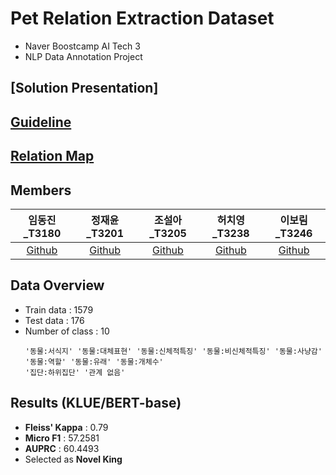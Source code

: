 # Pet Relation Extraction Dataset
- Naver Boostcamp AI Tech 3
- NLP Data Annotation Project

## [Solution Presentation]

## [Guideline](https://github.com/boostcampaitech3/level2-data-annotation_nlp-level2-nlp-08/blob/main/assets/08_guideline.pdf)

## [Relation Map](https://github.com/boostcampaitech3/level2-data-annotation_nlp-level2-nlp-08/blob/main/assets/08_relation.xlsx)

## Members

임동진_T3180|정재윤_T3201|조설아_T3205|허치영_T3238|이보림_T3246|
:-:|:-:|:-:|:-:|:-:|
[Github](https://github.com/idj7183)|[Github](https://github.com/kma7574)|[Github](https://github.com/jarammm)|[Github](https://github.com/mooncy0421)|[Github](https://github.com/bo-lim)|

## Data Overview
- Train data : 1579
- Test data : 176
- Number of class : 10
    ```
    '동물:서식지' '동물:대체표현' '동물:신체적특징' '동물:비신체적특징' '동물:사냥감' '동물:역할' '동물:유래' '동물:개체수' 
    '집단:하위집단' '관계 없음' 
    ```

## Results (KLUE/BERT-base)
- **Fleiss' Kappa** : 0.79
- **Micro F1** : 57.2581
- **AUPRC** : 60.4493
-  Selected as **Novel King**
